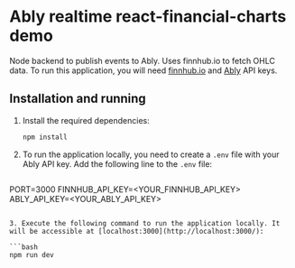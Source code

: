 # Ably realtime react-financial-charts demo

Node backend to publish events to Ably. Uses finnhub.io to fetch OHLC data.
To run this application, you will need [finnhub.io](https://finnhub.io/docs/api) and [Ably](https://ably.com/sign-up) API keys.

## Installation and running

1. Install the required dependencies:

   ```bash
   npm install
   ```

2. To run the application locally, you need to create a `.env` file with your Ably API key. Add the following line to the `.env` file:

   ```
  PORT=3000
  FINNHUB_API_KEY=<YOUR_FINNHUB_API_KEY>
  ABLY_API_KEY=<YOUR_ABLY_API_KEY>
   ```

3. Execute the following command to run the application locally. It will be accessible at [localhost:3000](http://localhost:3000/):

   ```bash
   npm run dev
   ```
